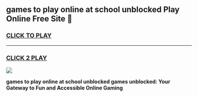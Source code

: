 
## games to play online at school unblocked Play Online Free Site 👋
<h3>
<a href="https://download.freeplayer.one?title=games_to_play_online_at_school_unblocked&ref=21F">CLICK TO PLAY</a></h3>
<hr>

<h3>
<a href="https://download.freeplayer.one?title=games_to_play_online_at_school_unblocked&ref=21F">CLICK 2 PLAY</a>
  
</h3>

<a href="https://download.freeplayer.one?title=games_to_play_online_at_school_unblocked&ref=21F"><img src="https://cdnb.artstation.com/p/assets/images/images/032/539/853/original/anto-thomas-button-gif.gif"></a>


**games to play online at school unblocked games unblocked: Your Gateway to Fun and Accessible Online Gaming**
